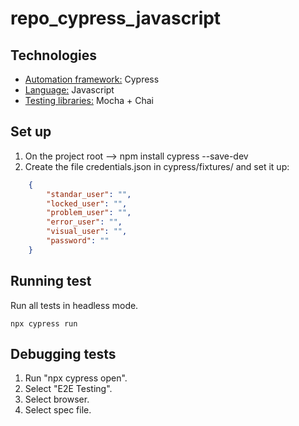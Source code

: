 # repo_cypress_javascript

## Technologies
- <u>Automation framework:</u> Cypress
- <u>Language:</u> Javascript
- <u>Testing libraries:</u> Mocha + Chai

## Set up
1. On the project root --> npm install cypress --save-dev
2. Create the file credentials.json in cypress/fixtures/ and set it up:
```json
    {
        "standar_user": "",
        "locked_user": "",
        "problem_user": "",
        "error_user": "",
        "visual_user": "",
        "password": ""
    }   
```

## Running test
Run all tests in headless mode.
```
npx cypress run
```

## Debugging tests
1. Run "npx cypress open".
2. Select "E2E Testing".
2. Select browser.
3. Select spec file.
